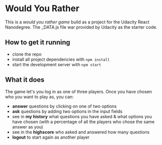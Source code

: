 # Would You Rather

This is a _would you rather game_ build as a project for the Udacity React Nanodegree.
The \_DATA.js file war provided by Udacity as the starter code.

## How to get it running

- clone the repo
- install all project dependencies with `npm install`
- start the development server with `npm start`

## What it does

The game let's you log in as one of three players. Once you have chosen who you want to play as, you can:

- **answer** questions by clicking on one of two options
- **ask** questions by adding two options in the input fields
- see in **my history** what questions you have asked & what options you have chosen (with a percentage of all the players who chose the same answer as you)
- see in the **highscore** who asked and answered how many questions
- **logout** to start again as another player
